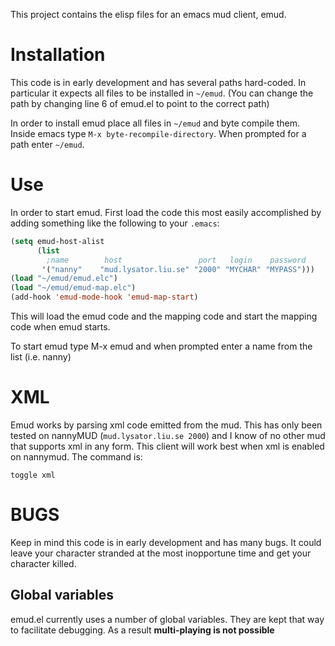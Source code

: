 This project contains the elisp files for an emacs mud client, emud.

# Installation

This code is in early development and has several paths hard-coded. In
particular it expects all files to be installed in `~/emud`.  (You can
change the path by changing line 6 of emud.el to point to the correct
path)

In order to install emud place all files in `~/emud` and byte compile
them.  Inside emacs type `M-x byte-recompile-directory`. When prompted
for a path enter `~/emud`.

# Use

In order to start emud. First load the code this most easily
accomplished by adding something like the following to your `.emacs`:

```lisp
(setq emud-host-alist
      (list 
        ;name        host                 port   login    password
       '("nanny"    "mud.lysator.liu.se" "2000" "MYCHAR" "MYPASS")))
(load "~/emud/emud.elc")
(load "~/emud/emud-map.elc")
(add-hook 'emud-mode-hook 'emud-map-start)
```

This will load the emud code and the mapping code and start the
mapping code when emud starts.

To start emud type M-x emud and when prompted enter a name from the list (i.e. nanny)

# XML

Emud works by parsing xml code emitted from the mud. This has only
been tested on nannyMUD (`mud.lysator.liu.se 2000`) and I know of no
other mud that supports xml in any form. This client will work best
when xml is enabled on nannymud. The command is:

```
toggle xml
```

# BUGS

Keep in mind this code is in early development and has many bugs. It
could leave your character stranded at the most inopportune time and
get your character killed.

## Global variables

emud.el currently uses a number of global variables. They are kept
that way to facilitate debugging. As a result **multi-playing is not
possible**
